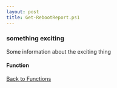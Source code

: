 ```yaml
---
layout: post
title: Get-RebootReport.ps1
---
```


### something exciting

Some information about the exciting thing

#### Function

<script async src="https://gist-it.appspot.com/github.com/BanterBoy/scripts-blog/blob/master/PowerShell/functions/Get-RebootReport.ps1" crossorigin="anonymous"></script>

<a href="/menu/_pages/functions.html">Back to Functions</a>
